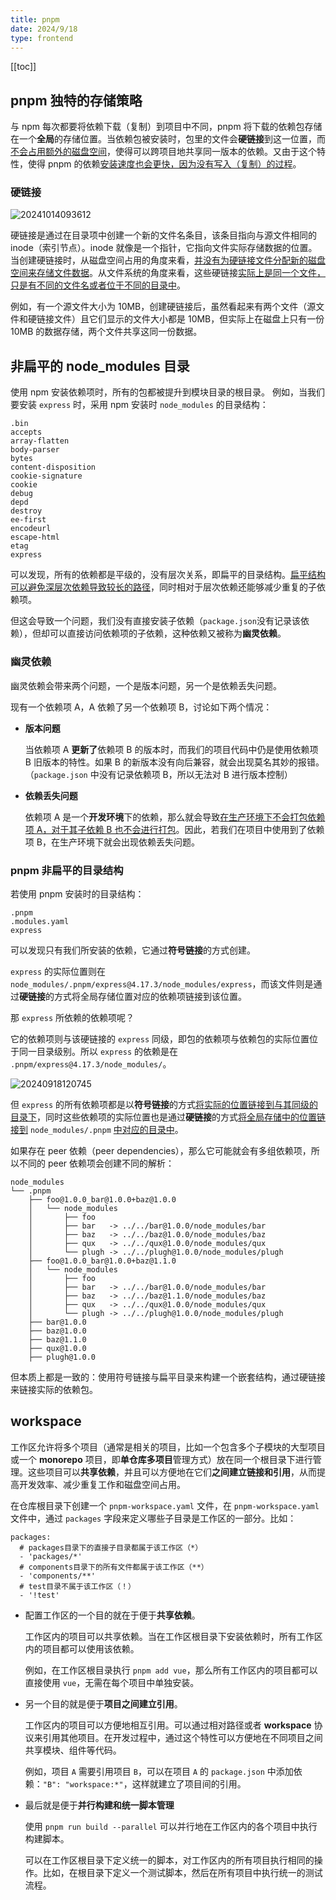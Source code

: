 ```yaml
---
title: pnpm
date: 2024/9/18
type: frontend
---
```


[[toc]]

## pnpm 独特的存储策略

与 npm 每次都要将依赖下载（复制）到项目中不同，pnpm 将下载的依赖包存储在一个**全局**的存储位置。当依赖包被安装时，包里的文件会**硬链接**到这一位置，而<u>不会占用额外的磁盘空间</u>，使得可以跨项目地共享同一版本的依赖。又由于这个特性，使得 pnpm 的依赖<u>安装速度也会更快，因为没有写入（复制）的过程</u>。

### 硬链接

![20241014093612](./20241014093612.png)

硬链接是通过在目录项中创建一个新的文件名条目，该条目指向与源文件相同的 inode（索引节点）。inode 就像是一个指针，它指向文件实际存储数据的位置。当创建硬链接时，从磁盘空间占用的角度来看，<u>并没有为硬链接文件分配新的磁盘空间来存储文件数据</u>。从文件系统的角度来看，这些硬链接<u>实际上是同一个文件，只是有不同的文件名或者位于不同的目录中</u>。

例如，有一个源文件大小为 10MB，创建硬链接后，虽然看起来有两个文件（源文件和硬链接文件）且它们显示的文件大小都是 10MB，但实际上在磁盘上只有一份 10MB 的数据存储，两个文件共享这同一份数据。

## 非扁平的 node_modules 目录

使用 npm 安装依赖项时，所有的包都被提升到模块目录的根目录。 例如，当我们要安装 `express` 时，采用 npm 安装时 `node_modules` 的目录结构：

```
.bin
accepts
array-flatten
body-parser
bytes
content-disposition
cookie-signature
cookie
debug
depd
destroy
ee-first
encodeurl
escape-html
etag
express
```

可以发现，所有的依赖都是平级的，没有层次关系，即扁平的目录结构。<u>扁平结构可以避免深层次依赖导致较长的路径</u>，同时相对于层次依赖还能够减少重复的子依赖项。

但这会导致一个问题，我们没有直接安装子依赖（`package.json`没有记录该依赖），但却可以直接访问依赖项的子依赖，这种依赖又被称为**幽灵依赖**。

### 幽灵依赖

幽灵依赖会带来两个问题，一个是版本问题，另一个是依赖丢失问题。

现有一个依赖项 A，A 依赖了另一个依赖项 B，讨论如下两个情况：

- **版本问题**

  当依赖项 A **更新了**依赖项 B 的版本时，而我们的项目代码中仍是使用依赖项 B 旧版本的特性。如果 B 的新版本没有向后兼容，就会出现莫名其妙的报错。（`package.json` 中没有记录依赖项 B，所以无法对 B 进行版本控制）

- **依赖丢失问题**

  依赖项 A 是一个**开发环境**下的依赖，那么就会导致<u>在生产环境下不会打包依赖项 A，对于其子依赖 B 也不会进行打包</u>。因此，若我们在项目中使用到了依赖项 B，在生产环境下就会出现依赖丢失问题。

### pnpm 非扁平的目录结构

若使用 pnpm 安装时的目录结构：

```
.pnpm
.modules.yaml
express
```

可以发现只有我们所安装的依赖，它通过**符号链接**的方式创建。

`express` 的实际位置则在 `node_modules/.pnpm/express@4.17.3/node_modules/express`，而该文件则是通过**硬链接**的方式将全局存储位置对应的依赖项链接到该位置。

那 `express` 所依赖的依赖项呢？

它的依赖项则与该硬链接的 `express` 同级，即包的依赖项与依赖包的实际位置位于同一目录级别。所以 `express` 的依赖是在 `.pnpm/express@4.17.3/node_modules/`。

![20240918120745](./20240918120745.png)

但 `express` 的所有依赖项都是以**符号链接**的方式<u>将实际的位置链接到与其同级的目录下</u>，同时这些依赖项的实际位置也是通过**硬链接**的方式<u>将全局存储中的位置链接到</u> `node_modules/.pnpm` <u>中对应的目录中</u>。

如果存在 peer 依赖（peer dependencies），那么它可能就会有多组依赖项，所以不同的 peer 依赖项会创建不同的解析：

```
node_modules
└── .pnpm
    ├── foo@1.0.0_bar@1.0.0+baz@1.0.0
    │   └── node_modules
    │       ├── foo
    │       ├── bar   -> ../../bar@1.0.0/node_modules/bar
    │       ├── baz   -> ../../baz@1.0.0/node_modules/baz
    │       ├── qux   -> ../../qux@1.0.0/node_modules/qux
    │       └── plugh -> ../../plugh@1.0.0/node_modules/plugh
    ├── foo@1.0.0_bar@1.0.0+baz@1.1.0
    │   └── node_modules
    │       ├── foo
    │       ├── bar   -> ../../bar@1.0.0/node_modules/bar
    │       ├── baz   -> ../../baz@1.1.0/node_modules/baz
    │       ├── qux   -> ../../qux@1.0.0/node_modules/qux
    │       └── plugh -> ../../plugh@1.0.0/node_modules/plugh
    ├── bar@1.0.0
    ├── baz@1.0.0
    ├── baz@1.1.0
    ├── qux@1.0.0
    ├── plugh@1.0.0
```

但本质上都是一致的：使用符号链接与扁平目录来构建一个嵌套结构，通过硬链接来链接实际的依赖包。

## workspace

工作区允许将多个项目（通常是相关的项目，比如一个包含多个子模块的大型项目或一个 **monorepo** 项目，即**单仓库多项目**管理方式）放在同一个根目录下进行管理。这些项目可以**共享依赖**，并且可以方便地在它们**之间建立链接和引用**，从而提高开发效率、减少重复工作和磁盘空间占用。

在仓库根目录下创建一个 `pnpm-workspace.yaml` 文件，在 `pnpm-workspace.yaml` 文件中，通过 `packages` 字段来定义哪些子目录是工作区的一部分。比如：

```
packages:
  # packages目录下的直接子目录都属于该工作区（*）
  - 'packages/*'
  # components目录下的所有文件都属于该工作区（**）
  - 'components/**'
  # test目录不属于该工作区（！）
  - '!test'
```

- 配置工作区的一个目的就在于便于**共享依赖**。

  工作区内的项目可以共享依赖。当在工作区根目录下安装依赖时，所有工作区内的项目都可以使用该依赖。

  例如，在工作区根目录执行 `pnpm add vue`，那么所有工作区内的项目都可以直接使用 `vue`，无需在每个项目中单独安装。

- 另一个目的就是便于**项目之间建立引用**。

  工作区内的项目可以方便地相互引用。可以通过相对路径或者 **workspace** 协议来引用其他项目。在开发过程中，通过这个特性可以方便地在不同项目之间共享模块、组件等代码。

  例如，项目 `A` 需要引用项目 `B`，可以在项目 `A` 的 `package.json` 中添加依赖：`"B": "workspace:*"`，这样就建立了项目间的引用。

- 最后就是便于**并行构建和统一脚本管理**

  使用 `pnpm run build --parallel` 可以并行地在工作区内的各个项目中执行构建脚本。

  可以在工作区根目录下定义统一的脚本，对工作区内的所有项目执行相同的操作。比如，在根目录下定义一个测试脚本，然后在所有项目中执行统一的测试流程。